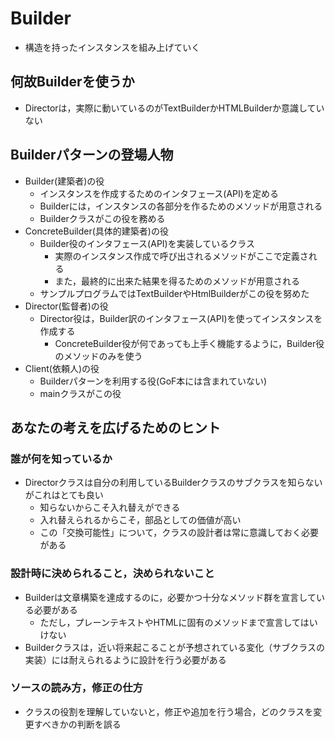 # Builder
* 構造を持ったインスタンスを組み上げていく

## 何故Builderを使うか
* Directorは，実際に動いているのがTextBuilderかHTMLBuilderか意識していない
    

## Builderパターンの登場人物
* Builder(建築者)の役
    * インスタンスを作成するためのインタフェース(API)を定める
    * Builderには，インスタンスの各部分を作るためのメソッドが用意される
    * Builderクラスがこの役を務める
* ConcreteBuilder(具体的建築者)の役
    * Builder役のインタフェース(API)を実装しているクラス
        * 実際のインスタンス作成で呼び出されるメソッドがここで定義される
        * また，最終的に出来た結果を得るためのメソッドが用意される
    * サンプルプログラムではTextBuilderやHtmlBuilderがこの役を努めた
* Director(監督者)の役
    * Director役は，Builder訳のインタフェース(API)を使ってインスタンスを作成する
        * ConcreteBuilder役が何であっても上手く機能するように，Builder役のメソッドのみを使う
* Client(依頼人)の役
    * Builderパターンを利用する役(GoF本には含まれていない)
    * mainクラスがこの役
   
## あなたの考えを広げるためのヒント
###  誰が何を知っているか
* Directorクラスは自分の利用しているBuilderクラスのサブクラスを知らないがこれはとても良い
    * 知らないからこそ入れ替えができる
    * 入れ替えられるからこそ，部品としての価値が高い
    * この「交換可能性」について，クラスの設計者は常に意識しておく必要がある
### 設計時に決められること，決められないこと
* Builderは文章構築を達成するのに，必要かつ十分なメソッド群を宣言している必要がある
    * ただし，プレーンテキストやHTMLに固有のメソッドまで宣言してはいけない
* Builderクラスは，近い将来起こることが予想されている変化（サブクラスの実装）には耐えられるように設計を行う必要がある

### ソースの読み方，修正の仕方
* クラスの役割を理解していないと，修正や追加を行う場合，どのクラスを変更すべきかの判断を誤る
